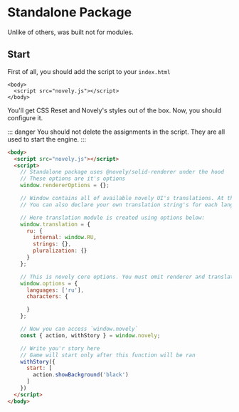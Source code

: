 # Standalone Package

Unlike of others, was built not for modules.

## Start

First of all, you should add the script to your `index.html`

```html{2}
<body>
  <script src="novely.js"></script>
</body>
```

You'll get CSS Reset and Novely's styles out of the box. Now, you should configure it.

::: danger
You should not delete the assignments in the script. They are all used to start the engine.
:::

```html
<body>
  <script src="novely.js"></script>
  <script>
    // Standalone package uses @novely/solid-renderer under the hood
    // These options are it's options
    window.rendererOptions = {};

    // Window contains all of available novely UI's translations. At the moment this is 'RU', 'EN', 'KK', and 'JP'
    // You can also declare your own translation string's for each language

    // Here translation module is created using options below:
    window.translation = {
      ru: {
        internal: window.RU,
        strings: {},
        pluralization: {}
      }
    };

    // This is novely core options. You must omit renderer and translation here.
    window.options = {
      languages: ['ru'],
      characters: {

      }
    };

    // Now you can access `window.novely`
    const { action, withStory } = window.novely;

    // Write you'r story here
    // Game will start only after this function will be ran
    withStory({
      start: [
        action.showBackground('black')
      ]
    })
  </script>
</body>
```